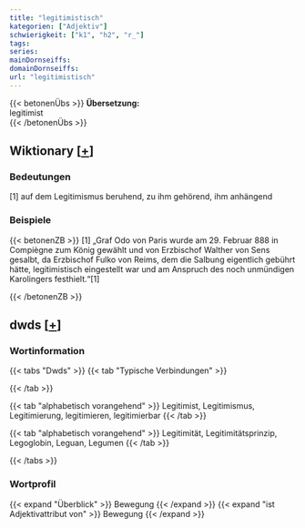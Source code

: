 ```yaml
---
title: "legitimistisch"
kategorien: ["Adjektiv"]
schwierigkeit: ["k1", "h2", "r_"]
tags:
series:
mainDornseiffs:
domainDornseiffs:
url: "legitimistisch"
---
```


{{< betonenÜbs >}}
**Übersetzung:**  
legitimist  
{{< /betonenÜbs >}}

## Wiktionary [[+](https://de.wiktionary.org/wiki/legitimistisch)]

### Bedeutungen
[1] auf dem Legitimismus beruhend, zu ihm gehörend, ihm anhängend  

### Beispiele
{{< betonenZB >}}
[1] „Graf Odo von Paris wurde am 29. Februar 888 in Compiègne zum König gewählt und von Erzbischof Walther von Sens gesalbt, da Erzbischof Fulko von Reims, dem die Salbung eigentlich gebührt hätte, legitimistisch eingestellt war und am Anspruch des noch unmündigen Karolingers festhielt.“[1]  

{{< /betonenZB >}}


## dwds [[+](https://www.dwds.de/wb/legitimistisch)]

### Wortinformation
{{< tabs "Dwds" >}}
{{< tab "Typische Verbindungen" >}}

{{< /tab >}}

{{< tab "alphabetisch vorangehend" >}}
Legitimist, Legitimismus, Legitimierung, legitimieren, legitimierbar
{{< /tab >}}

{{< tab "alphabetisch vorangehend" >}}
Legitimität, Legitimitätsprinzip, Legoglobin, Leguan, Legumen
{{< /tab >}}

{{< /tabs >}}

### Wortprofil
{{< expand "Überblick" >}} Bewegung {{< /expand >}}
{{< expand "ist Adjektivattribut von" >}} Bewegung {{< /expand >}}

